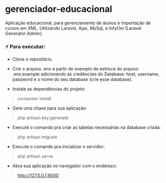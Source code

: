 # gerenciador-educacional

Aplicação educacional, para gerenciamento de alunos e importação de cursos em XML. Utilizando Laravel, Ajax, MySql, e InfyOm (Laravel Generator Admin).

### :zap: Para executar:

* Clone o repositório.  

* Crie o arquivo .env a partir do exemplo de estrtura do arquivo .env.example adicionando as credênciais do Database: host, username, password e o nome do seu database (crie esse database).

* Instale as dependências do projeto:

> composer install

* Gere uma chave para sua aplicação:

> php artisan key:generate

* Execute o comando pra criar as tabelas necessárias na database criada:

> php artisan migrate

* Execute o comando pra inicializar o servidor:

> php artisan serve

* Abra sua aplicação no navegador com o endereço:

> http://127.0.0.1:8000

